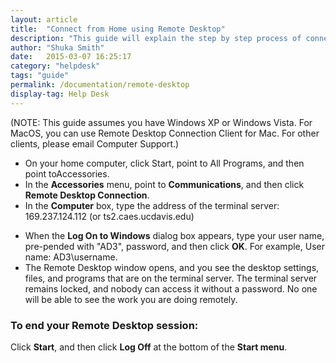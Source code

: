 ```yaml
---
layout: article
title:  "Connect from Home using Remote Desktop"
description: "This guide will explain the step by step process of connecting from home with remote desktop."
author: "Shuka Smith"
date:   2015-03-07 16:25:17
category: "helpdesk"
tags: "guide"
permalink: /documentation/remote-desktop
display-tag: Help Desk
---
```

<p><span class="discreet">(NOTE: This guide assumes you have Windows XP or Windows Vista. For MacOS, you can use Remote Desktop Connection Client for Mac. For other clients, please email Computer Support.)</span></p>
<ul>
    <li>On your home computer, click Start, point to All Programs, and then point toAccessories.</li>
    <li>In the <b>Accessories</b> menu, point to <b>Communications</b>, and then click <b>Remote Desktop Connection</b>.</li>
    <li>In the <b>Computer</b> box, type the address of the terminal server: 169.237.124.112 (or ts2.caes.ucdavis.edu)</li>
</ul>
<ul>
    <li>When the <b>Log On to Windows</b> dialog box appears, type your user name, pre-pended with "AD3", password, and then click <b>OK</b>. For example, User name: AD3\username.</li>
    <li>The Remote Desktop window opens, and you see the desktop settings, files, and programs that are on the terminal server. The terminal server remains locked, and nobody can access it without a password. No one will be able to see the work you are doing remotely.</li>
</ul>
<h3>To end your Remote Desktop session:</h3>
<p>Click <b>Start</b>, and then click <b>Log Off</b> at the bottom of the <b>Start menu</b>.</p>